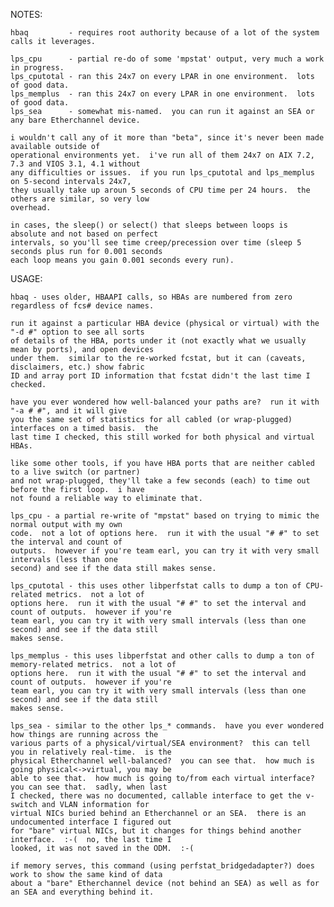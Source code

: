 NOTES:

    hbaq         - requires root authority because of a lot of the system calls it leverages.
    
    lps_cpu      - partial re-do of some 'mpstat' output, very much a work in progress.
    lps_cputotal - ran this 24x7 on every LPAR in one environment.  lots of good data.
    lps_memplus  - ran this 24x7 on every LPAR in one environment.  lots of good data.
    lps_sea      - somewhat mis-named.  you can run it against an SEA or any bare Etherchannel device.

    i wouldn't call any of it more than "beta", since it's never been made available outside of
    operational environments yet.  i've run all of them 24x7 on AIX 7.2, 7.3 and VIOS 3.1, 4.1 without
    any difficulties or issues.  if you run lps_cputotal and lps_memplus on 5-second intervals 24x7,
    they usually take up aroun 5 seconds of CPU time per 24 hours.  the others are similar, so very low
    overhead.

    in cases, the sleep() or select() that sleeps between loops is absolute and not based on perfect
    intervals, so you'll see time creep/precession over time (sleep 5 seconds plus run for 0.001 seconds
    each loop means you gain 0.001 seconds every run).

USAGE:

    hbaq - uses older, HBAAPI calls, so HBAs are numbered from zero regardless of fcs# device names.
    
    run it against a particular HBA device (physical or virtual) with the "-d #" option to see all sorts
    of details of the HBA, ports under it (not exactly what we usually mean by ports), and open devices
    under them.  similar to the re-worked fcstat, but it can (caveats, disclaimers, etc.) show fabric
    ID and array port ID information that fcstat didn't the last time I checked.

    have you ever wondered how well-balanced your paths are?  run it with "-a # #", and it will give 
    you the same set of statistics for all cabled (or wrap-plugged) interfaces on a timed basis.  the
    last time I checked, this still worked for both physical and virtual HBAs.

    like some other tools, if you have HBA ports that are neither cabled to a live switch (or partner)
    and not wrap-plugged, they'll take a few seconds (each) to time out before the first loop.  i have
    not found a reliable way to eliminate that.

    lps_cpu - a partial re-write of "mpstat" based on trying to mimic the normal output with my own
    code.  not a lot of options here.  run it with the usual "# #" to set the interval and count of
    outputs.  however if you're team earl, you can try it with very small intervals (less than one
    second) and see if the data still makes sense.
    
    lps_cputotal - this uses other libperfstat calls to dump a ton of CPU-related metrics.  not a lot of
    options here.  run it with the usual "# #" to set the interval and count of outputs.  however if you're
    team earl, you can try it with very small intervals (less than one second) and see if the data still
    makes sense.
    
    lps_memplus - this uses libperfstat and other calls to dump a ton of memory-related metrics.  not a lot of
    options here.  run it with the usual "# #" to set the interval and count of outputs.  however if you're
    team earl, you can try it with very small intervals (less than one second) and see if the data still
    makes sense.

    lps_sea - similar to the other lps_* commands.  have you ever wondered how things are running across the
    various parts of a physical/virtual/SEA environment?  this can tell you in relatively real-time.  is the
    physical Etherchannel well-balanced?  you can see that.  how much is going physical<->virtual, you may be
    able to see that.  how much is going to/from each virtual interface?  you can see that.  sadly, when last
    I checked, there was no documented, callable interface to get the v-switch and VLAN information for 
    virtual NICs buried behind an Etherchannel or an SEA.  there is an undocumented interface I figured out
    for "bare" virtual NICs, but it changes for things behind another interface.  :-(  no, the last time I
    looked, it was not saved in the ODM.  :-(

    if memory serves, this command (using perfstat_bridgedadapter?) does work to show the same kind of data
    about a "bare" Etherchannel device (not behind an SEA) as well as for an SEA and everything behind it.
